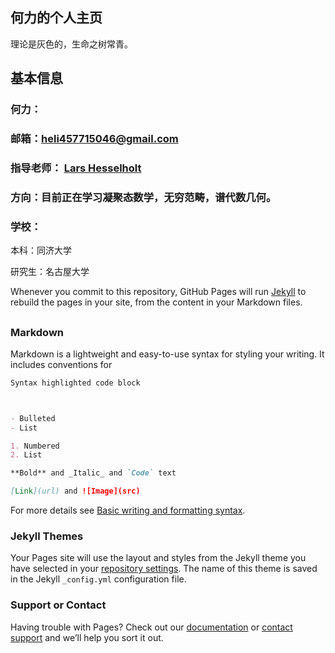 ## 何力的个人主页
 
 理论是灰色的，生命之树常青。
 
## 基本信息
 ### 何力：
 
### 邮箱：heli457715046@gmail.com
 
 ### 指导老师： [Lars Hesselholt](https://www.math.nagoya-u.ac.jp/~larsh/)
 
 ### 方向：目前正在学习凝聚态数学，无穷范畴，谱代数几何。
 
 ### 学校：
 本科：同济大学
 
 研究生：名古屋大学

Whenever you commit to this repository, GitHub Pages will run [Jekyll](https://jekyllrb.com/) to rebuild the pages in your site, from the content in your Markdown files.




## 
## 

### Markdown

Markdown is a lightweight and easy-to-use syntax for styling your writing. It includes conventions for

```markdown
Syntax highlighted code block



- Bulleted
- List

1. Numbered
2. List

**Bold** and _Italic_ and `Code` text

[Link](url) and ![Image](src)
```

For more details see [Basic writing and formatting syntax](https://docs.github.com/en/github/writing-on-github/getting-started-with-writing-and-formatting-on-github/basic-writing-and-formatting-syntax).

### Jekyll Themes

Your Pages site will use the layout and styles from the Jekyll theme you have selected in your [repository settings](https://github.com/he199809/heli/settings/pages). The name of this theme is saved in the Jekyll `_config.yml` configuration file.

### Support or Contact

Having trouble with Pages? Check out our [documentation](https://docs.github.com/categories/github-pages-basics/) or [contact support](https://support.github.com/contact) and we’ll help you sort it out.
